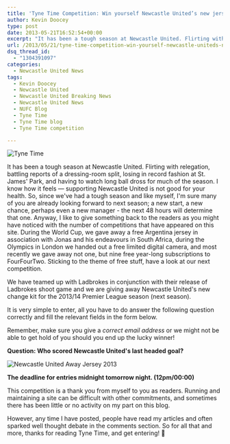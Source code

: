 ```yaml
---
title: 'Tyne Time Competition: Win yourself Newcastle United’s new jersey!'
author: Kevin Doocey
type: post
date: 2013-05-21T16:52:54+00:00
excerpt: "It has been a tough season at Newcastle United. Flirting with relegation, battling reports of a dressing-room split, losing in record fashion at St. James' Park, and having to watch long.."
url: /2013/05/21/tyne-time-competition-win-yourself-newcastle-uniteds-new-jersey/
dsq_thread_id:
  - "1304391097"
categories:
  - Newcastle United News
tags:
  - Kevin Doocey
  - Newcastle United
  - Newcastle United Breaking News
  - Newcastle United News
  - NUFC Blog
  - Tyne Time
  - Tyne Time blog
  - Tyne Time competition

---
```

![Tyne Time](http://www.tynetime.com/wp-content/uploads/2013/04/St-James-Park-NUFC.jpg "Competition - Tyne Time are giving away free stuff yet again!")

It has been a tough season at Newcastle United. Flirting with relegation, battling reports of a dressing-room split, losing in record fashion at St. James' Park, and having to watch long ball dross for much of the season. I know how it feels — supporting Newcastle United is not good for your health. So, since we've had a tough season and like myself, I'm sure many of you are already looking forward to next season; a new start, a new chance, perhaps even a new manager - the next 48 hours will determine that one. Anyway, I like to give something back to the readers as you might have noticed with the number of competitions that have appeared on this site. During the World Cup, we gave away a free Argentina jersey in association with Jonas and his endeavours in South Africa, during the Olympics in  London we handed out a free limited digital camera, and most recently we gave away not one, but nine free year-long subscriptions to FourFourTwo. Sticking to the theme of free stuff, have a look at our next competition.

We have teamed up with Ladbrokes in conjunction with their release of Ladbrokes shoot game and we are giving away Newcastle United's new change kit for the 2013/14 Premier League season (next season).

It is very simple to enter, all you have to do answer the following question correctly and fill the relevant fields in the form below.

Remember, make sure you give a _correct email address_ or we might not be able to get hold of you should you end up the lucky winner!

**Question: Who scored Newcastle United's last headed goal?**

![Newcastle United Away Jersey 2013](http://www.tynetime.com/wp-content/uploads/2013/05/Newcastle-United-Jersey-2013.jpg "This is the jersey the winner will receive. Brand new, untouched, in your size, delivered to your door - we like to things right at Tyne Time.")

**The deadline for entries midnight tomorrow night. (12pm/00:00)**

This competition is a thank you from myself to you as readers. Running and maintaining a site can be difficult with other commitments, and sometimes there has been little or no activity on my part on this blog.

However, any time I have posted, people have read my articles and often sparked well thought debate in the comments section. So for all that and more, thanks for reading Tyne Time, and get entering! 🙂

